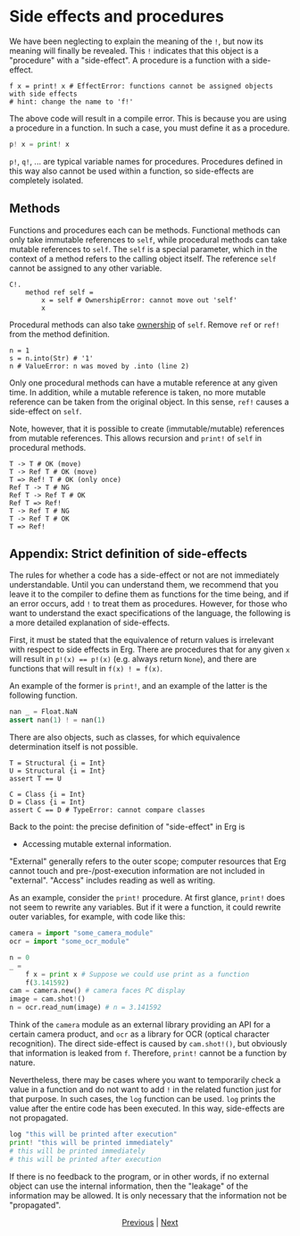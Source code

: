 # Side effects and procedures

We have been neglecting to explain the meaning of the `!`, but now its meaning will finally be revealed. This `!` indicates that this object is a "procedure" with a "side-effect". A procedure is a function with a side-effect.

```python,compile_fail
f x = print! x # EffectError: functions cannot be assigned objects with side effects
# hint: change the name to 'f!'
```

The above code will result in a compile error. This is because you are using a procedure in a function. In such a case, you must define it as a procedure.

```python
p! x = print! x
```

`p!`, `q!`, ... are typical variable names for procedures.
Procedures defined in this way also cannot be used within a function, so side-effects are completely isolated.

## Methods

Functions and procedures each can be methods. Functional methods can only take immutable references to `self`, while procedural methods can take mutable references to `self`.
The `self` is a special parameter, which in the context of a method refers to the calling object itself. The reference `self` cannot be assigned to any other variable.

```python,compile_fail
C!.
    method ref self =
        x = self # OwnershipError: cannot move out 'self'
        x
```

Procedural methods can also take [ownership](./19_ownership.md) of `self`. Remove `ref` or `ref!` from the method definition.

```python,compile_fail
n = 1
s = n.into(Str) # '1'
n # ValueError: n was moved by .into (line 2)
```

Only one procedural methods can have a mutable reference at any given time. In addition, while a mutable reference is taken, no more mutable reference can be taken from the original object. In this sense, `ref!` causes a side-effect on `self`.

Note, however, that it is possible to create (immutable/mutable) references from mutable references. This allows recursion and `print!` of `self` in procedural methods.

```python,checker_ignore
T -> T # OK (move)
T -> Ref T # OK (move)
T => Ref! T # OK (only once)
Ref T -> T # NG
Ref T -> Ref T # OK
Ref T => Ref!
T -> Ref T # NG
T -> Ref T # OK
T => Ref!
```

## Appendix: Strict definition of side-effects

The rules for whether a code has a side-effect or not are not immediately understandable.
Until you can understand them, we recommend that you leave it to the compiler to define them as functions for the time being, and if an error occurs, add `!` to treat them as procedures.
However, for those who want to understand the exact specifications of the language, the following is a more detailed explanation of side-effects.

First, it must be stated that the equivalence of return values is irrelevant with respect to side effects in Erg.
There are procedures that for any given `x` will result in `p!(x) == p!(x)` (e.g. always return `None`), and there are functions that will result in `f(x) ! = f(x)`.

An example of the former is `print!`, and an example of the latter is the following function.

```python
nan _ = Float.NaN
assert nan(1) ! = nan(1)
```

There are also objects, such as classes, for which equivalence determination itself is not possible.

```python,checker_ignore
T = Structural {i = Int}
U = Structural {i = Int}
assert T == U

C = Class {i = Int}
D = Class {i = Int}
assert C == D # TypeError: cannot compare classes
```

Back to the point: the precise definition of "side-effect" in Erg is

* Accessing mutable external information.

"External" generally refers to the outer scope; computer resources that Erg cannot touch and pre-/post-execution information are not included in "external". "Access" includes reading as well as writing.

As an example, consider the `print!` procedure. At first glance, `print!` does not seem to rewrite any variables. But if it were a function, it could rewrite outer variables, for example, with code like this:

```python
camera = import "some_camera_module"
ocr = import "some_ocr_module"

n = 0
_ =
    f x = print x # Suppose we could use print as a function
    f(3.141592)
cam = camera.new() # camera faces PC display
image = cam.shot!()
n = ocr.read_num(image) # n = 3.141592
```

Think of the `camera` module as an external library providing an API for a certain camera product, and `ocr` as a library for OCR (optical character recognition).
The direct side-effect is caused by `cam.shot!()`, but obviously that information is leaked from `f`. Therefore, `print!` cannot be a function by nature.

Nevertheless, there may be cases where you want to temporarily check a value in a function and do not want to add `!` in the related function just for that purpose. In such cases, the `log` function can be used.
`log` prints the value after the entire code has been executed. In this way, side-effects are not propagated.

```python
log "this will be printed after execution"
print! "this will be printed immediately"
# this will be printed immediately
# this will be printed after execution
```

If there is no feedback to the program, or in other words, if no external object can use the internal information, then the "leakage" of the information may be allowed. It is only necessary that the information not be "propagated".

<p align='center'>
    <a href='./06_operator.md'>Previous</a> | <a href='./08_procedure.md'>Next</a>
</p>
